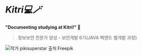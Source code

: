 # ***Kitri💻🪄***
**"Documenting studying at Kitri!" 🦋**

> 정보보안 전문가 양성 - 보안개발 6기(JAVA 벡엔드 웹개발 과정)

![작가 pikisuperstar 출처 Freepik](https://img.freepik.com/free-vector/gradient-isometric-laptop-technology-background_52683-4502.jpg?size=626&ext=jpg&ga=GA1.1.820945427.1689391046&semt=sph)